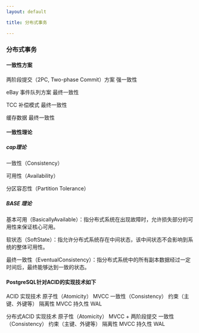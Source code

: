 ```yaml
---
layout: default

title: 分布式事务

---
```


### 分布式事务

#### 一致性方案
两阶段提交（2PC, Two-phase Commit）方案 强一致性

eBay 事件队列方案 最终一致性

TCC 补偿模式  最终一致性

缓存数据 最终一致性

#### 一致性理论

##### cap理论
一致性（Consistency）

可用性（Availability）

分区容忍性（Partition Tolerance）

##### BASE 理论

基本可用（BasicallyAvailable）：指分布式系统在出现故障时，允许损失部分的可用性来保证核心可用。

软状态（SoftState）：指允许分布式系统存在中间状态，该中间状态不会影响到系统的整体可用性。

最终一致性（EventualConsistency）：指分布式系统中的所有副本数据经过一定时间后，最终能够达到一致的状态。
 
#### PostgreSQL针对ACID的实现技术如下

ACID	实现技术
原子性（Atomicity）	MVCC
一致性（Consistency）	约束（主键、外键等）
隔离性	MVCC
持久性	WAL

分布式ACID	实现技术
原子性（Atomicity）	MVCC + 两阶段提交
一致性（Consistency）	约束（主键、外键等）
隔离性	MVCC
持久性	WAL



